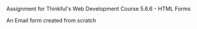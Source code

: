 Assignment for Thinkful's Web Development Course 5.6.6 - HTML Forms

An Email form created from scratch
